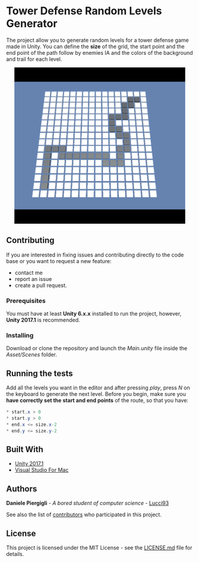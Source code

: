 # Tower Defense Random Levels Generator

The project allow you to generate random levels for a tower defense game made in Unity.
You can define the **size** of the grid, the start point and the end point of the path follow by enemies IA and the colors of the background and trail for each level.

<p align="center">
  <img width="460" height="420" src="store-assets/slide.gif">
</p>

## Contributing

If you are interested in fixing issues and contributing directly to the code base or you want to request a new feature:

* contact me
* report an issue
* create a pull request.

### Prerequisites

You must have at least **Unity 6.x.x** installed to run the project, however, **Unity 2017.1** is recommended.

### Installing

Download or clone the repository and launch the *Main.unity* file inside the *Asset/Scenes* folder.

## Running the tests


Add all the levels you want in the editor and after pressing *play*, press *N* on the keyboard to generate the next level.
Before you begin, make sure you **have correctly set the start and end points** of the route, so that you have:

```C#
* start.x > 0
* start.y > 0
* end.x <= size.x-2
* end.y <= size.y-2
```

## Built With

* [Unity 2017.1](https://unity3d.com)
* [Visual Studio For Mac](https://www.visualstudio.com/vs/visual-studio-mac/)

## Authors

**Daniele Piergigli** - *A bored student of computer science* - [Lucci93](https://github.com/Lucci93)

See also the list of [contributors](https://github.com/your/project/contributors) who participated in this project.

## License

This project is licensed under the MIT License - see the [LICENSE.md](LICENSE.md) file for details.

